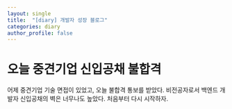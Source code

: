 ```yaml
---
layout: single
title:  "[diary] 개발자 성장 블로그"
categories: diary
author_profile: false
---
```


# 오늘 중견기업 신입공채 불합격

어제 중견기업 기술 면접이 있었고, 오늘 불합격 통보를 받았다. 비전공자로서 백엔드 개발자 신입공채의 벽은 너무나도 높았다. 처음부터 다시 시작하자.
